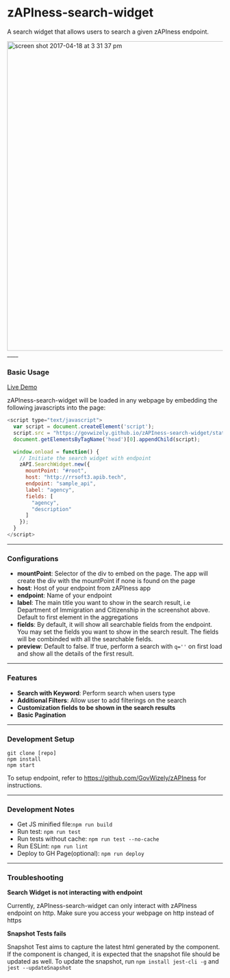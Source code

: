 # zAPIness-search-widget

A search widget that allows users to search a given zAPIness endpoint.

<img width="722" alt="screen shot 2017-04-18 at 3 31 37 pm" src="https://cloud.githubusercontent.com/assets/21019282/25119298/2bbd6b3e-244c-11e7-874b-310ddff36431.png">
____


### Basic Usage

[Live Demo](http://zapi-widget.herokuapp.com/)

zAPIness-search-widget will be loaded in any webpage by embedding the following javascripts into the page:

```javascript
<script type="text/javascript">
  var script = document.createElement('script');
  script.src = "https://govwizely.github.io/zAPIness-search-widget/static/js/main.7285011e.js";
  document.getElementsByTagName('head')[0].appendChild(script);

  window.onload = function() {
    // Initiate the search widget with endpoint
    zAPI.SearchWidget.new({
      mountPoint: "#root",
      host: "http://rrsoft3.apib.tech",
      endpoint: "sample_api",
      label: "agency",
      fields: [
        "agency",
        "description"
      ]
    });
  }
</script>
```

---

### Configurations

* __mountPoint__: Selector of the div to embed on the page. The app will create the div with the mountPoint if none is found on the page
* __host__: Host of your endpoint from zAPIness app
* __endpoint__: Name of your endpoint
* __label__: The main title you want to show in the search result, i.e Department of Immigration and Citizenship in the screenshot above. Default to first element in the aggregations
* __fields__: By default, it will show all searchable fields from the endpoint. You may set the fields you want to show in the search result. The fields will be combinded with all the searchable fields.
* __preview__: Default to false. If true, perform a search with ```q=''``` on first load and show all the details of the first result.

---

### Features

* __Search with Keyword__: Perform search when users type
* __Additional Filters__: Allow user to add filterings on the search
* __Customization fields to be shown in the search results__
* __Basic Pagination__

___

### Development Setup

```
git clone [repo]
npm install
npm start
```

To setup endpoint, refer to https://github.com/GovWizely/zAPIness for instructions.
___

### Development Notes

* Get JS minified file:```npm run build```
* Run test: ```npm run test```
* Run tests without cache: ```npm run test --no-cache```
* Run ESLint: ```npm run lint```
* Deploy to GH Page(optional): ```npm run deploy```

___

### Troubleshooting

__Search Widget is not interacting with endpoint__

Currently, zAPIness-search-widget can only interact with zAPIness endpoint on http. Make sure you access your webpage on http instead of https

__Snapshot Tests fails__

Snapshot Test aims to capture the latest html generated by the component. If the component is changed, it is expected that the snapshot file should be updated as well. To update the snapshot, run ```npm install jest-cli -g``` and ```jest --updateSnapshot```
